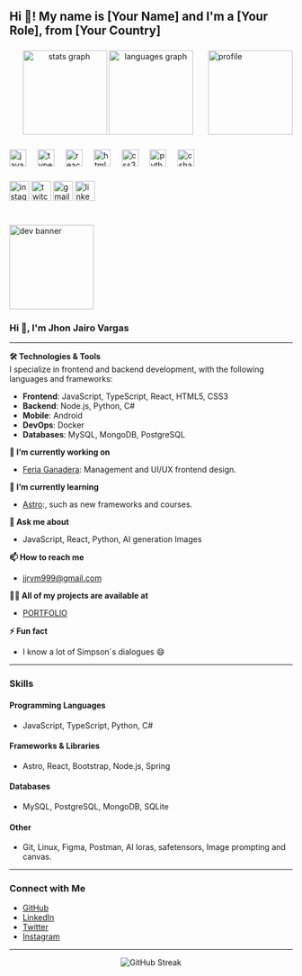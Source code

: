 <h2 align="left">Hi 👋! My name is [Your Name] and I'm a [Your Role], from [Your Country]</h2>

###
<img align="right" height="150" src="https://github.com/user-attachments/assets/72a9697f-6732-483e-86ee-c2b078b68606" alt="profile" />

<div align="center">
  <img src="https://github-readme-stats.vercel.app/api?username=jhonja999&hide_title=false&hide_rank=false&show_icons=true&include_all_commits=true&count_private=true&disable_animations=false&theme=dracula&locale=en&hide_border=false" height="150" alt="stats graph"  />
  <img src="https://github-readme-stats.vercel.app/api/top-langs?username=jhonja999&locale=en&hide_title=false&layout=compact&card_width=320&langs_count=5&theme=dracula&hide_border=false" height="150" alt="languages graph"  />
</div>


###

<div align="left">
  <img src="https://cdn.jsdelivr.net/gh/devicons/devicon/icons/javascript/javascript-original.svg" height="30" alt="javascript logo" />
  <img width="12" />
  <img src="https://cdn.jsdelivr.net/gh/devicons/devicon/icons/typescript/typescript-original.svg" height="30" alt="typescript logo" />
  <img width="12" />
  <img src="https://cdn.jsdelivr.net/gh/devicons/devicon/icons/react/react-original.svg" height="30" alt="react logo" />
  <img width="12" />
  <img src="https://cdn.jsdelivr.net/gh/devicons/devicon/icons/html5/html5-original.svg" height="30" alt="html5 logo" />
  <img width="12" />
  <img src="https://cdn.jsdelivr.net/gh/devicons/devicon/icons/css3/css3-original.svg" height="30" alt="css3 logo" />
  <img width="12" />
  <img src="https://cdn.jsdelivr.net/gh/devicons/devicon/icons/python/python-original.svg" height="30" alt="python logo" />
  <img width="12" />
  <img src="https://cdn.jsdelivr.net/gh/devicons/devicon/icons/csharp/csharp-original.svg" height="30" alt="csharp logo" />
</div>

###

<div align="left">  
  <a href="https://www.instagram.com/jhon_jairus"><img src="https://img.shields.io/static/v1?message=Instagram&logo=instagram&label=&color=E4405F&logoColor=white&labelColor=&style=for-the-badge" height="35" alt="instagram logo" /></a>
  <a href="https://www.twitch.tv/tripa_s"><img src="https://img.shields.io/static/v1?message=Twitch&logo=twitch&label=&color=9146FF&logoColor=white&labelColor=&style=for-the-badge" height="35" alt="twitch logo" /></a>
  <a href="mailto:jjrvm999@gmail.com"><img src="https://img.shields.io/static/v1?message=Gmail&logo=gmail&label=&color=D14836&logoColor=white&labelColor=&style=for-the-badge" height="35" alt="gmail logo" /></a>
  <a href="https://www.linkedin.com/in/vargasmjhon/"><img src="https://img.shields.io/static/v1?message=LinkedIn&logo=linkedin&label=&color=0077B5&logoColor=white&labelColor=&style=for-the-badge" height="35" alt="linkedin logo" /></a>
</div>

###

<br clear="both" />

<img align="center" height="150" width="150" src="https://i.giphy.com/media/v1.Y2lkPTc5MGI3NjExcWdvNGxvamJkcmtuNnFkNDR0emlvOTJoOGN4bmExcHc5cTN0MXhkcyZlcD12MV9pbnRlcm5hbF9naWZfYnlfaWQmY3Q9Zw/3oKIPnAiaMCws8nOsE/giphy.gif" alt="dev banner" />

### Hi 👋, I'm Jhon Jairo Vargas

---

**🛠️ Technologies & Tools**  
I specialize in frontend and backend development, with the following languages and frameworks:

- **Frontend**: JavaScript, TypeScript, React, HTML5, CSS3
- **Backend**: Node.js, Python, C#
- **Mobile**: Android
- **DevOps**: Docker
- **Databases**: MySQL, MongoDB, PostgreSQL

**🔭 I’m currently working on**  
- [Feria Ganadera](https://github.com/jhonja999/jairo-portafolio): Management and UI/UX frontend design.

**🌱 I’m currently learning**  
- [Astro](https://astro.build):, such as new frameworks and courses.

**💬 Ask me about**  
- JavaScript, React, Python, AI generation Images

**📫 How to reach me**  
- jjrvm999@gmail.com

**👨‍💻 All of my projects are available at**  
- [PORTFOLIO](https://yourportfolio.com)

**⚡ Fun fact**  
- I know a lot of Simpson´s dialogues 😄

---

### **Skills**

#### Programming Languages
- JavaScript, TypeScript, Python, C#

#### Frameworks & Libraries
- Astro, React, Bootstrap, Node.js, Spring

#### Databases
- MySQL, PostgreSQL, MongoDB, SQLite

#### Other
- Git, Linux, Figma, Postman, AI loras, safetensors, Image prompting and canvas.

---

### **Connect with Me**
- [GitHub](https://github.com/jhonja999)
- [LinkedIn](https://www.linkedin.com/in/vargasmjhon/)
- [Twitter](https://x.com/jjrvm999)
- [Instagram](https://www.instagram.com/jhon_jairus)

---

<div align="center">
  <img src="https://github-readme-streak-stats.herokuapp.com?user=[your-github-username]&theme=dracula" alt="GitHub Streak" />
</div>

<div align="center">  
</div>


